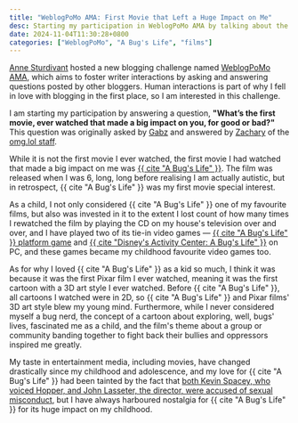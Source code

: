 ```yaml
---
title: "WeblogPoMo AMA: First Movie that Left a Huge Impact on Me"
desc: Starting my participation in WeblogPoMo AMA by talking about the first movie ever watched that made a big impact on me.
date: 2024-11-04T11:30:28+0800
categories: ["WeblogPoMo", "A Bug's Life", "films"]
---
```


[Anne Sturdivant](https://anniegreens.lol) hosted a new blogging challenge named [WeblogPoMo AMA](https://weblogpomo.club/challenges), which aims to foster writer interactions by asking and answering questions posted by other bloggers. Human interactions is part of why I fell in love with blogging in the first place, so I am interested in this challenge.

I am starting my participation by answering a question, **"What’s the first movie, ever watched that made a big impact on you, for good or bad?"** This question was originally asked by [Gabz](https://gabz.blog/) and answered by [Zachary](https://blog.alpine.day/2024/11/weblogpomoama-2) of the [omg.lol staff](https://home.omg.lol/staff).

While it is not the first movie I ever watched, the first movie I had watched that made a big impact on me was [{{ cite "A Bug's Life" }}](https://en.wikipedia.org/wiki/A_Bug%27s_Life). The film was released when I was 6, long, long before realising I am actually autistic, but in retrospect, {{ cite "A Bug's Life" }} was my first movie special interest.

As a child, I not only considered {{ cite "A Bug's Life" }} one of my favourite films, but also was invested in it to the extent I lost count of how many times I rewatched the film by playing the CD on my house's television over and over, and I have played two of its tie-in video games — [{{ cite "A Bug's Life" }} platform game](https://en.wikipedia.org/wiki/A_Bug%27s_Life_(video_game)) and [{{ cite "Disney's Activity Center: A Bug's Life" }}](https://en.wikipedia.org/wiki/Disney%27s_Activity_Center) on PC, and these games became my childhood favourite video games too.

As for why I loved {{ cite "A Bug's Life" }} as a kid so much, I think it was because it was the first Pixar film I ever watched, meaning it was the first cartoon with a 3D art style I ever watched. Before {{ cite "A Bug's Life" }}, all cartoons I watched were in 2D, so {{ cite "A Bug's Life" }} and Pixar films' 3D art style blew my young mind. Furthermore, while I never considered myself a bug nerd, the concept of a cartoon about exploring, well, bugs' lives, fascinated me as a child, and the film's theme about a group or community banding together to fight back their bullies and oppressors inspired me greatly.

My taste in entertainment media, including movies, have changed drastically since my childhood and adolescence, and my love for {{ cite "A Bug's Life" }} had been tainted by the fact that [both Kevin Spacey, who voiced Hopper, and John Lasseter, the director, were accused of sexual misconduct](https://therottenappl.es/result/movie/9487/A-Bug's-Life), but I have always harboured nostalgia for {{ cite "A Bug's Life" }} for its huge impact on my childhood.

